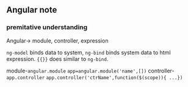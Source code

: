 ## Angular note

### premitative understanding

Angular-> module, controller, expression

`ng-model` binds data to system, `ng-bind` binds system data to html expression. 
`{{}}` does similar to `ng-bind`.

module-`angular.module`
`app=angular.module('name',[])`
controller-`app.controller`
`app.controller('ctrName',function($(scope)){ ...})`

